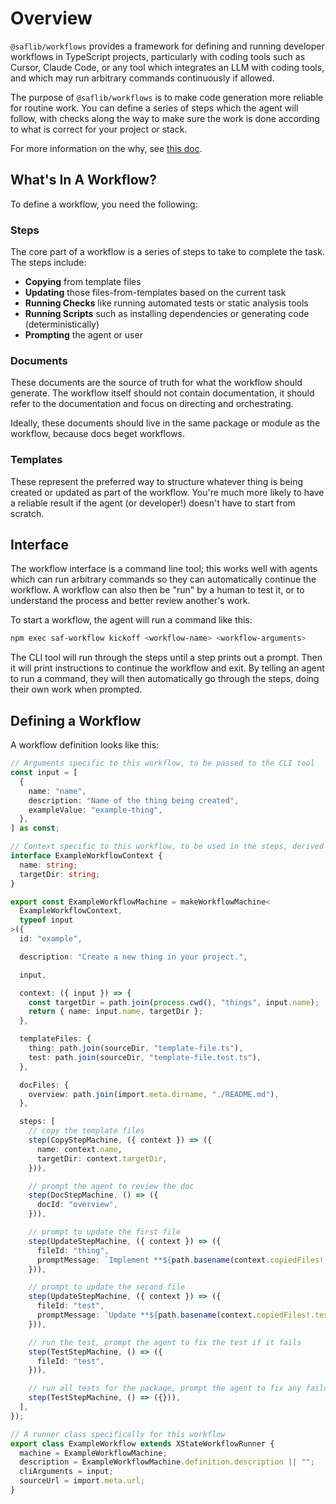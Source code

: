 # Overview

`@saflib/workflows` provides a framework for defining and running developer workflows in TypeScript projects, particularly with coding tools such as Cursor, Claude Code, or any tool which integrates an LLM with coding tools, and which may run arbitrary commands continuously if allowed.

The purpose of `@saflib/workflows` is to make code generation more reliable for routine work. You can define a series of steps which the agent will follow, with checks along the way to make sure the work is done according to what is correct for your project or stack.

For more information on the why, see [this doc](https://docs.saf-demo.online/workflows.html).

## What's In A Workflow?

To define a workflow, you need the following:

### Steps

The core part of a workflow is a series of steps to take to complete the task. The steps include:

- **Copying** from template files
- **Updating** those files-from-templates based on the current task
- **Running Checks** like running automated tests or static analysis tools
- **Running Scripts** such as installing dependencies or generating code (deterministically)
- **Prompting** the agent or user

### Documents

These documents are the source of truth for what the workflow should generate. The workflow itself should not contain documentation, it should refer to the documentation and focus on directing and orchestrating.

Ideally, these documents should live in the same package or module as the workflow, because docs beget workflows.

### Templates

These represent the preferred way to structure whatever thing is being created or updated as part of the workflow. You're much more likely to have a reliable result if the agent (or developer!) doesn't have to start from scratch.

## Interface

The workflow interface is a command line tool; this works well with agents which can run arbitrary commands so they can automatically continue the workflow. A workflow can also then be "run" by a human to test it, or to understand the process and better review another's work.

To start a workflow, the agent will run a command like this:

```bash
npm exec saf-workflow kickoff <workflow-name> <workflow-arguments>
```

The CLI tool will run through the steps until a step prints out a prompt. Then it will print instructions to continue the workflow and exit. By telling an agent to run a command, they will then automatically go through the steps, doing their own work when prompted.

## Defining a Workflow

A workflow definition looks like this:

```ts
// Arguments specific to this workflow, to be passed to the CLI tool
const input = [
  {
    name: "name",
    description: "Name of the thing being created",
    exampleValue: "example-thing",
  },
] as const;

// Context specific to this workflow, to be used in the steps, derived from input
interface ExampleWorkflowContext {
  name: string;
  targetDir: string;
}

export const ExampleWorkflowMachine = makeWorkflowMachine<
  ExampleWorkflowContext,
  typeof input
>({
  id: "example",

  description: "Create a new thing in your project.",

  input,

  context: ({ input }) => {
    const targetDir = path.join(process.cwd(), "things", input.name);
    return { name: input.name, targetDir };
  },

  templateFiles: {
    thing: path.join(sourceDir, "template-file.ts"),
    test: path.join(sourceDir, "template-file.test.ts"),
  },

  docFiles: {
    overview: path.join(import.meta.dirname, "./README.md"),
  },

  steps: [
    // copy the template files
    step(CopyStepMachine, ({ context }) => ({
      name: context.name,
      targetDir: context.targetDir,
    })),

    // prompt the agent to review the doc
    step(DocStepMachine, () => ({
      docId: "overview",
    })),

    // prompt to update the first file
    step(UpdateStepMachine, ({ context }) => ({
      fileId: "thing",
      promptMessage: `Implement **${path.basename(context.copiedFiles!.thing)}**.`,
    })),

    // prompt to update the second file
    step(UpdateStepMachine, ({ context }) => ({
      fileId: "test",
      promptMessage: `Update **${path.basename(context.copiedFiles!.test)}**: test that the thing works.`,
    })),

    // run the test, prompt the agent to fix the test if it fails
    step(TestStepMachine, () => ({
      fileId: "test",
    })),

    // run all tests for the package, prompt the agent to fix any failures
    step(TestStepMachine, () => ({})),
  ],
});

// A runner class specifically for this workflow
export class ExampleWorkflow extends XStateWorkflowRunner {
  machine = ExampleWorkflowMachine;
  description = ExampleWorkflowMachine.definition.description || "";
  cliArguments = input;
  sourceUrl = import.meta.url;
}
```
